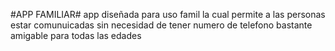 #APP FAMILIAR#
app diseñada para uso famil la cual permite a  las personas estar comunuicadas sin necesidad de tener numero de telefono  bastante amigable para todas las edades

